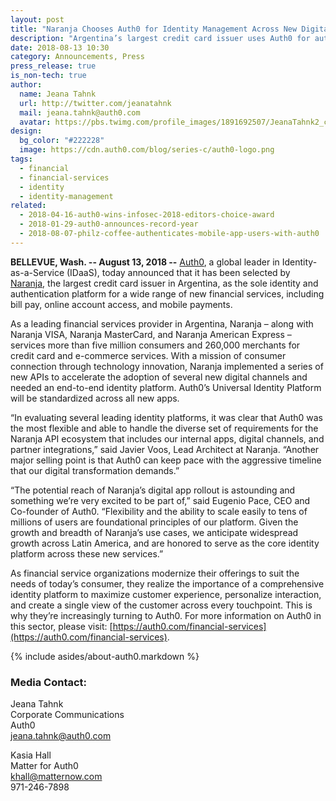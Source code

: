 ```yaml
---
layout: post
title: "Naranja Chooses Auth0 for Identity Management Across New Digital Offerings"
description: "Argentina’s largest credit card issuer uses Auth0 for authentication of financial services"
date: 2018-08-13 10:30
category: Announcements, Press
press_release: true
is_non-tech: true
author:
  name: Jeana Tahnk
  url: http://twitter.com/jeanatahnk
  mail: jeana.tahnk@auth0.com
  avatar: https://pbs.twimg.com/profile_images/1891692507/JeanaTahnk2_crop_400x400.jpg
design:
  bg_color: "#222228"
  image: https://cdn.auth0.com/blog/series-c/auth0-logo.png
tags:
  - financial
  - financial-services
  - identity
  - identity-management
related:
  - 2018-04-16-auth0-wins-infosec-2018-editors-choice-award
  - 2018-01-29-auth0-announces-record-year
  - 2018-08-07-philz-coffee-authenticates-mobile-app-users-with-auth0
---
```


**BELLEVUE, Wash. -- August 13, 2018 --** [Auth0](https://auth0.com/), a global leader in Identity-as-a-Service (IDaaS), today announced that it has been selected by [Naranja](https://www.naranja.com/), the largest credit card issuer in Argentina, as the sole identity and authentication platform for a wide range of new financial services, including bill pay, online account access, and mobile payments. 

As a leading financial services provider in Argentina, Naranja – along with Naranja VISA, Naranja MasterCard, and Naranja American Express – services more than five million consumers and 260,000 merchants for credit card and e-commerce services. With a mission of consumer connection through technology innovation, Naranja implemented a series of new APIs to accelerate the adoption of several new digital channels and needed an end-to-end identity platform. Auth0’s Universal Identity Platform will be standardized across all new apps. 

“In evaluating several leading identity platforms, it was clear that Auth0 was the most flexible and able to handle the diverse set of requirements for the Naranja API ecosystem that includes our internal apps, digital channels, and partner integrations,” said Javier Voos, Lead Architect at Naranja. “Another major selling point is that Auth0 can keep pace with the aggressive timeline that our digital transformation demands.”

“The potential reach of Naranja’s digital app rollout is astounding and something we’re very excited to be part of,” said Eugenio Pace, CEO and Co-founder of Auth0. “Flexibility and the ability to scale easily to tens of millions of users are foundational principles of our platform. Given the growth and breadth of Naranja’s use cases, we anticipate widespread growth across Latin America, and are honored to serve as the core identity platform across these new services.”

As financial service organizations modernize their offerings to suit the needs of today’s consumer, they realize the importance of a comprehensive identity platform to maximize customer experience, personalize interaction, and create a single view of the customer across every touchpoint. This is why they’re increasingly turning to Auth0. For more information on Auth0 in this sector, please visit: [https://auth0.com/financial-services](https://auth0.com/financial-services). 

{% include asides/about-auth0.markdown %}

### **Media Contact:**

Jeana Tahnk<br>
Corporate Communications<br>
Auth0<br>
[jeana.tahnk@auth0.com](mailto:jeana.tahnk@auth0.com)

Kasia Hall<br>
Matter for Auth0<br>
[khall@matternow.com](mailto:khall@matternow.com)<br>
971-246-7898
